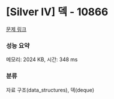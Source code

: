 # [Silver IV] 덱 - 10866 

[문제 링크](https://www.acmicpc.net/problem/10866) 

### 성능 요약

메모리: 2024 KB, 시간: 348 ms

### 분류

자료 구조(data_structures), 덱(deque)


